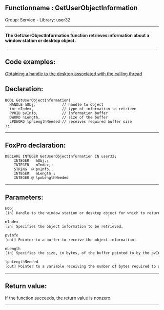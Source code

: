 <link rel="stylesheet" type="text/css" href="../../css/win32api.css">  
<link rel="stylesheet" href="https://cdnjs.cloudflare.com/ajax/libs/font-awesome/4.7.0/css/font-awesome.min.css">

## Functionname : GetUserObjectInformation
Group: Service - Library: user32    
***  


#### The GetUserObjectInformation function retrieves information about a window station or desktop object.
***  


## Code examples:
[Obtaining a handle to the desktop associated with the calling thread](../../samples/sample_239.md)  

## Declaration:
```foxpro  
BOOL GetUserObjectInformation(
  HANDLE hObj,            // handle to object
  int nIndex,             // type of information to retrieve
  PVOID pvInfo,           // information buffer
  DWORD nLength,          // size of the buffer
  LPDWORD lpnLengthNeeded // receives required buffer size
);  
```  
***  


## FoxPro declaration:
```foxpro  
DECLARE INTEGER GetUserObjectInformation IN user32;
	INTEGER   hObj,;
	INTEGER   nIndex,;
	STRING  @ pvInfo,;
	INTEGER   nLength,;
	INTEGER @ lpnLengthNeeded  
```  
***  


## Parameters:
```txt  
hObj
[in] Handle to the window station or desktop object for which to return information.

nIndex
[in] Specifies the object information to be retrieved.

pvInfo
[out] Pointer to a buffer to receive the object information.

nLength
[in] Specifies the size, in bytes, of the buffer pointed to by the pvInfo parameter.

lpnLengthNeeded
[out] Pointer to a variable receiving the number of bytes required to store the requested information.  
```  
***  


## Return value:
If the function succeeds, the return value is nonzero.  
***  

